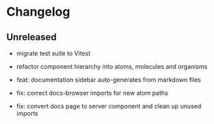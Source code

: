 # Changelog

## Unreleased

- migrate test suite to Vitest

- refactor component hierarchy into atoms, molecules and organisms

- feat: documentation sidebar auto-generates from markdown files

- fix: correct docs-browser imports for new atom paths
- fix: convert docs page to server component and clean up unused imports


